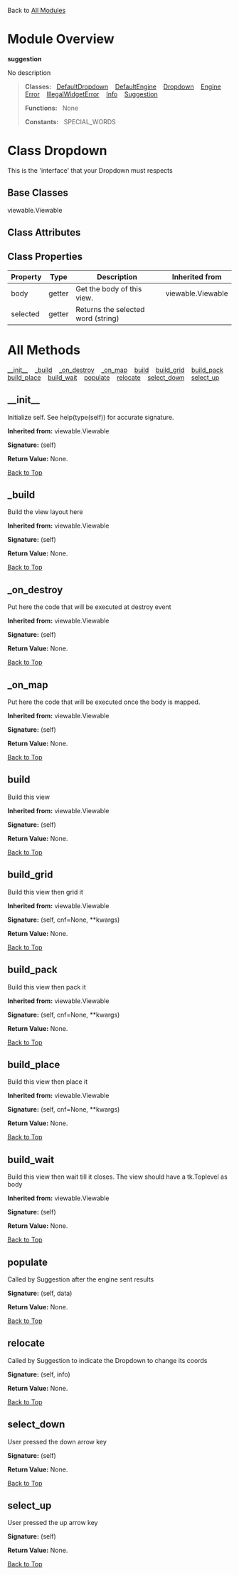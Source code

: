 Back to [All Modules](https://github.com/pyrustic/suggestion/blob/master/docs/modules/README.md#readme)

# Module Overview

**suggestion**
 
No description

> **Classes:** &nbsp; [DefaultDropdown](https://github.com/pyrustic/suggestion/blob/master/docs/modules/content/suggestion/content/classes/DefaultDropdown.md#class-defaultdropdown) &nbsp;&nbsp; [DefaultEngine](https://github.com/pyrustic/suggestion/blob/master/docs/modules/content/suggestion/content/classes/DefaultEngine.md#class-defaultengine) &nbsp;&nbsp; [Dropdown](https://github.com/pyrustic/suggestion/blob/master/docs/modules/content/suggestion/content/classes/Dropdown.md#class-dropdown) &nbsp;&nbsp; [Engine](https://github.com/pyrustic/suggestion/blob/master/docs/modules/content/suggestion/content/classes/Engine.md#class-engine) &nbsp;&nbsp; [Error](https://github.com/pyrustic/suggestion/blob/master/docs/modules/content/suggestion/content/classes/Error.md#class-error) &nbsp;&nbsp; [IllegalWidgetError](https://github.com/pyrustic/suggestion/blob/master/docs/modules/content/suggestion/content/classes/IllegalWidgetError.md#class-illegalwidgeterror) &nbsp;&nbsp; [Info](https://github.com/pyrustic/suggestion/blob/master/docs/modules/content/suggestion/content/classes/Info.md#class-info) &nbsp;&nbsp; [Suggestion](https://github.com/pyrustic/suggestion/blob/master/docs/modules/content/suggestion/content/classes/Suggestion.md#class-suggestion)
>
> **Functions:** &nbsp; None
>
> **Constants:** &nbsp; SPECIAL_WORDS

# Class Dropdown
This is the 'interface' that your Dropdown must respects 

## Base Classes
viewable.Viewable

## Class Attributes


## Class Properties
|Property|Type|Description|Inherited from|
|---|---|---|---|
|body|getter|Get the body of this view.|viewable.Viewable|
|selected|getter|Returns the selected word (string)||



# All Methods
[\_\_init\_\_](#__init__) &nbsp;&nbsp; [\_build](#_build) &nbsp;&nbsp; [\_on\_destroy](#_on_destroy) &nbsp;&nbsp; [\_on\_map](#_on_map) &nbsp;&nbsp; [build](#build) &nbsp;&nbsp; [build\_grid](#build_grid) &nbsp;&nbsp; [build\_pack](#build_pack) &nbsp;&nbsp; [build\_place](#build_place) &nbsp;&nbsp; [build\_wait](#build_wait) &nbsp;&nbsp; [populate](#populate) &nbsp;&nbsp; [relocate](#relocate) &nbsp;&nbsp; [select\_down](#select_down) &nbsp;&nbsp; [select\_up](#select_up)

## \_\_init\_\_
Initialize self.  See help(type(self)) for accurate signature.

**Inherited from:** viewable.Viewable

**Signature:** (self)





**Return Value:** None.

[Back to Top](#module-overview)


## \_build
Build the view layout here

**Inherited from:** viewable.Viewable

**Signature:** (self)





**Return Value:** None.

[Back to Top](#module-overview)


## \_on\_destroy
Put here the code that will be executed at destroy event

**Inherited from:** viewable.Viewable

**Signature:** (self)





**Return Value:** None.

[Back to Top](#module-overview)


## \_on\_map
Put here the code that will be executed once
the body is mapped.

**Inherited from:** viewable.Viewable

**Signature:** (self)





**Return Value:** None.

[Back to Top](#module-overview)


## build
Build this view 

**Inherited from:** viewable.Viewable

**Signature:** (self)





**Return Value:** None.

[Back to Top](#module-overview)


## build\_grid
Build this view then grid it 

**Inherited from:** viewable.Viewable

**Signature:** (self, cnf=None, \*\*kwargs)





**Return Value:** None.

[Back to Top](#module-overview)


## build\_pack
Build this view then pack it 

**Inherited from:** viewable.Viewable

**Signature:** (self, cnf=None, \*\*kwargs)





**Return Value:** None.

[Back to Top](#module-overview)


## build\_place
Build this view then place it 

**Inherited from:** viewable.Viewable

**Signature:** (self, cnf=None, \*\*kwargs)





**Return Value:** None.

[Back to Top](#module-overview)


## build\_wait
Build this view then wait till it closes.
The view should have a tk.Toplevel as body 

**Inherited from:** viewable.Viewable

**Signature:** (self)





**Return Value:** None.

[Back to Top](#module-overview)


## populate
Called by Suggestion after the engine sent results 



**Signature:** (self, data)





**Return Value:** None.

[Back to Top](#module-overview)


## relocate
Called by Suggestion to indicate the Dropdown to change its coords 



**Signature:** (self, info)





**Return Value:** None.

[Back to Top](#module-overview)


## select\_down
User pressed the down arrow key 



**Signature:** (self)





**Return Value:** None.

[Back to Top](#module-overview)


## select\_up
User pressed the up arrow key 



**Signature:** (self)





**Return Value:** None.

[Back to Top](#module-overview)



